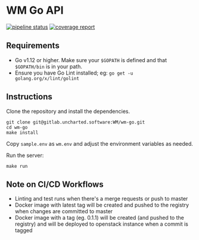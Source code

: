 # WM Go API

[![pipeline status](https://gitlab.uncharted.software/WM/wm-go/badges/master/pipeline.svg)](https://gitlab.uncharted.software/WM/wm-go/commits/master)  [![coverage report](https://gitlab.uncharted.software/WM/wm-go/badges/master/coverage.svg)](https://gitlab.uncharted.software/WM/wm-go/commits/master)

## Requirements

* Go v1.12 or higher. Make sure your `$GOPATH` is defined and that `$GOPATH/bin` is in your path.
* Ensure you have Go Lint installed; eg: `go get -u golang.org/x/lint/golint`

## Instructions

Clone the repository and install the dependencies.

```
git clone git@gitlab.uncharted.software:WM/wm-go.git
cd wm-go
make install
```

Copy `sample.env` as `wm.env` and adjust the environment variables as needed.

Run the server:

```
make run
```

## Note on CI/CD Workflows
  - Linting and test runs when there's a merge requests or push to master
  - Docker image with latest tag will be created and pushed to the registry when changes are committed to master
  - Docker image with a tag (eg. 0.1.1) will be created (and pushed to the registry) and will be deployed to openstack instance when a commit is tagged
